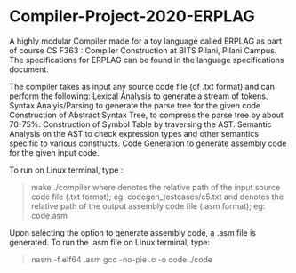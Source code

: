 # Compiler-Project-2020-ERPLAG
A highly modular Compiler made for a toy language called ERPLAG as part of course CS F363 : Compiler Construction at BITS Pilani, Pilani Campus.
The specifications for ERPLAG can be found in the language specifications document. 

The compiler takes as input any source code file (of .txt format) and can perform the following:
    Lexical Analysis to generate a stream of tokens.
    Syntax Analyis/Parsing to generate the parse tree for the given code
    Construction of Abstract Syntax Tree, to compress the parse tree by about 70-75%.
    Construction of Symbol Table by traversing the AST.
    Semantic Analysis on the AST to check expression types and other semantics specific to various constructs.
    Code Generation to generate assembly code for the given input code.
 

To run on Linux terminal, type :
> make
> ./compiler <testcase> <output>
where <testcase> denotes the relative path of the input source code file (.txt format); eg: codegen_testcases/c5.txt
and <output> denotes the relative path of the output assembly code file (.asm format); eg: code.asm

Upon selecting the option to generate assembly code, a .asm file is generated.
To run the <filename>.asm file on Linux terminal, type:
> nasm -f elf64 <filename>.asm
> gcc -no-pie <filenme>.o -o code
> ./code
